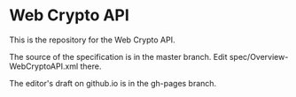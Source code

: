 # Web Crypto API

This is the repository for the Web Crypto API.

The source of the specification is in the master branch. Edit spec/Overview-WebCryptoAPI.xml there.

The editor's draft on github.io is in the gh-pages branch.
